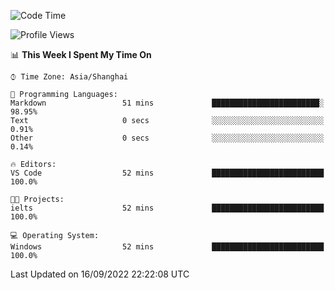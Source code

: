 <!--START_SECTION:waka-->
![Code Time](http://img.shields.io/badge/Code%20Time-193%20hrs%2033%20mins-blue)

![Profile Views](http://img.shields.io/badge/Profile%20Views-0-blue)

📊 **This Week I Spent My Time On** 

```text
⌚︎ Time Zone: Asia/Shanghai

💬 Programming Languages: 
Markdown                 51 mins             ████████████████████████░   98.95% 
Text                     0 secs              ░░░░░░░░░░░░░░░░░░░░░░░░░   0.91% 
Other                    0 secs              ░░░░░░░░░░░░░░░░░░░░░░░░░   0.14%

🔥 Editors: 
VS Code                  52 mins             █████████████████████████   100.0%

🐱‍💻 Projects: 
ielts                    52 mins             █████████████████████████   100.0%

💻 Operating System: 
Windows                  52 mins             █████████████████████████   100.0%

```


 Last Updated on 16/09/2022 22:22:08 UTC
<!--END_SECTION:waka-->